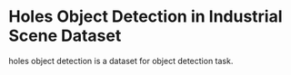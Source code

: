 # Holes Object Detection in Industrial Scene Dataset

holes object detection is a dataset for object detection task.